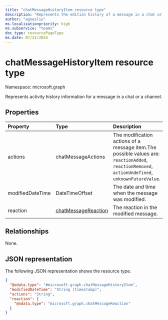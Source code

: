 ```yaml
---
title: "chatMessageHistoryItem resource type"
description: "Represents the edition history of a message in a chat or a channel."
author: "agnesliu"
ms.localizationpriority: high
ms.subservice: "teams"
doc_type: resourcePageType
ms.date: 07/22/2024
---
```


# chatMessageHistoryItem resource type

Namespace: microsoft.graph

Represents activity history information for a message in a chat or a channel.

## Properties
|Property|Type|Description|
|:---|:---|:---|
|actions|chatMessageActions |The modification actions of a message item.The possible values are: `reactionAdded`, `reactionRemoved`, `actionUndefined`, `unknownFutureValue`. |
|modifiedDateTime|DateTimeOffset |The date and time when the message was modified. |
|reaction|[chatMessageReaction](../resources/chatmessagereaction.md) |The reaction in the modified message. |

## Relationships
None.

## JSON representation
The following JSON representation shows the resource type.
<!-- {
  "blockType": "resource",
  "@odata.type": "microsoft.graph.chatMessageHistoryItem"
}
-->
``` json
{
  "@odata.type": "#microsoft.graph.chatMessageHistoryItem",
  "modifiedDateTime": "String (timestamp)",
  "actions": "String",
  "reaction": {
    "@odata.type": "microsoft.graph.chatMessageReaction"
  }
}
```

